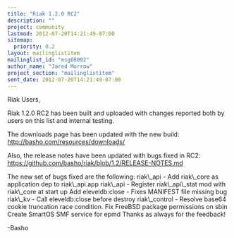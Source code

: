 ```yaml
---
title: "Riak 1.2.0 RC2"
description: ""
project: community
lastmod: 2012-07-20T14:21:49-07:00
sitemap:
  priority: 0.2
layout: mailinglistitem
mailinglist_id: "msg08002"
author_name: "Jared Morrow"
project_section: "mailinglistitem"
sent_date: 2012-07-20T14:21:49-07:00
---
```



Riak Users,

Riak 1.2.0 RC2 has been built and uploaded with changes reported both by users 
on this list and internal testing. 

The downloads page has been updated with the new build: 
http://basho.com/resources/downloads/

Also, the release notes have been updated with bugs fixed in RC2: 
https://github.com/basho/riak/blob/1.2/RELEASE-NOTES.md

The new set of bugs fixed are the following:
riak\\_api - Add riak\\_core as application dep to riak\\_api.app
riak\\_api - Register riak\\_api\\_stat mod with riak\\_core at start up
Add eleveldb:close - Fixes MANIFEST file missing bug
riak\\_kv - Call eleveldb:close before destroy
riak\\_control - Resolve base64 cookie truncation race condition.
Fix FreeBSD package permissions on sbin
Create SmartOS SMF service for epmd
Thanks as always for the feedback!

-Basho

